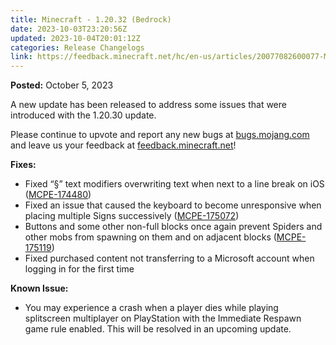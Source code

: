 ```yaml
---
title: Minecraft - 1.20.32 (Bedrock)
date: 2023-10-03T23:20:56Z
updated: 2023-10-04T20:01:12Z
categories: Release Changelogs
link: https://feedback.minecraft.net/hc/en-us/articles/20077082600077-Minecraft-1-20-32-Bedrock
---
```


**Posted:** October 5, 2023

A new update has been released to address some issues that were introduced with the 1.20.30 update.

Please continue to upvote and report any new bugs at [bugs.mojang.com](https://bugs.mojang.com/) and leave us your feedback at [feedback.minecraft.net](https://feedback.minecraft.net/)!  
  

**Fixes:**

- Fixed “§” text modifiers overwriting text when next to a line break on iOS ([MCPE-174480](https://bugs.mojang.com/browse/MCPE-174480))
- Fixed an issue that caused the keyboard to become unresponsive when placing multiple Signs successively ([MCPE-175072](https://bugs.mojang.com/browse/MCPE-175072))
- Buttons and some other non-full blocks once again prevent Spiders and other mobs from spawning on them and on adjacent blocks ([MCPE-175119](https://bugs.mojang.com/browse/MCPE-175119))
- Fixed purchased content not transferring to a Microsoft account when logging in for the first time  
    

**Known Issue:**

- You may experience a crash when a player dies while playing splitscreen multiplayer on PlayStation with the Immediate Respawn game rule enabled. This will be resolved in an upcoming update.
